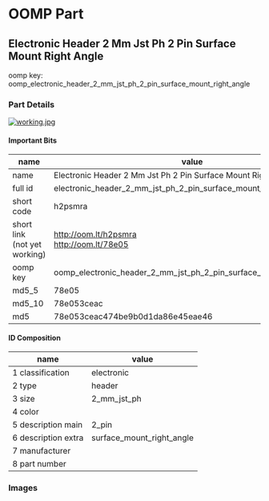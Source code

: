 # OOMP Part  
## Electronic Header 2 Mm Jst Ph 2 Pin Surface Mount Right Angle  
  
oomp key: oomp_electronic_header_2_mm_jst_ph_2_pin_surface_mount_right_angle  
  
### Part Details  
  
[![working.jpg](working_600.jpg)](working.jpg)  
  
#### Important Bits  
| name | value | 
| --- | --- | 
| name | Electronic Header 2 Mm Jst Ph 2 Pin Surface Mount Right Angle | 
| full id | electronic_header_2_mm_jst_ph_2_pin_surface_mount_right_angle | 
| short code | h2psmra | 
| short link<br>(not yet working) | http://oom.lt/h2psmra<br>http://oom.lt/78e05 | 
| oomp key | oomp_electronic_header_2_mm_jst_ph_2_pin_surface_mount_right_angle | 
| md5_5 | 78e05 | 
| md5_10 | 78e053ceac | 
| md5 | 78e053ceac474be9b0d1da86e45eae46 | 
#### ID Composition  
| name | value | 
| --- | --- | 
| 1 classification | electronic | 
| 2 type | header | 
| 3 size | 2_mm_jst_ph | 
| 4 color |  | 
| 5 description main | 2_pin | 
| 6 description extra | surface_mount_right_angle | 
| 7 manufacturer |  | 
| 8 part number |  | 
### Images  
